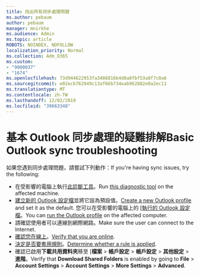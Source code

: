 ```yaml
---
title: 找出所有同步處理問題
ms.author: pebaum
author: pebaum
manager: mnirkhe
ms.audience: Admin
ms.topic: article
ROBOTS: NOINDEX, NOFOLLOW
localization_priority: Normal
ms.collection: Adm_O365
ms.custom:
- "9000037"
- "1674"
ms.openlocfilehash: 73d944622953fa3486816b4d8a8fbf53a8f7c0a6
ms.sourcegitcommit: e02ecb762949c13af66b734eab962882e0a2ec11
ms.translationtype: MT
ms.contentlocale: zh-TW
ms.lasthandoff: 12/02/2019
ms.locfileid: "39663348"
---
```

# <a name="basic-outlook-sync-troubleshooting"></a><span data-ttu-id="8c5ee-102">基本 Outlook 同步處理的疑難排解</span><span class="sxs-lookup"><span data-stu-id="8c5ee-102">Basic Outlook sync troubleshooting</span></span>

<span data-ttu-id="8c5ee-103">如果您遇到同步處理問題，請嘗試下列動作：</span><span class="sxs-lookup"><span data-stu-id="8c5ee-103">If you're having sync issues, try the following:</span></span>

- <span data-ttu-id="8c5ee-104">在受影響的電腦上執行[此診斷工具](https://aka.ms/sara-outlooksendreceive)。</span><span class="sxs-lookup"><span data-stu-id="8c5ee-104">Run [this diagnostic tool](https://aka.ms/sara-outlooksendreceive) on the affected machine.</span></span>
- <span data-ttu-id="8c5ee-105">[建立新的 Outlook 設定檔](https://support.office.com/article/f544c1ba-3352-4b3b-be0b-8d42a540459d)並將它設為預設值。</span><span class="sxs-lookup"><span data-stu-id="8c5ee-105">[Create a new Outlook profile](https://support.office.com/article/f544c1ba-3352-4b3b-be0b-8d42a540459d) and set it as the default.</span></span> <span data-ttu-id="8c5ee-106">您可以在受影響的電腦上的 [[執行的 Outlook 設定檔](https://aka.ms/SaRA-OutlookSetupProfile)。</span><span class="sxs-lookup"><span data-stu-id="8c5ee-106">You can [run the Outlook profile](https://aka.ms/SaRA-OutlookSetupProfile) on the affected computer.</span></span>
- <span data-ttu-id="8c5ee-107">請確認使用者可以連線到網際網路。</span><span class="sxs-lookup"><span data-stu-id="8c5ee-107">Make sure the user can connect to the Internet.</span></span> 
- <span data-ttu-id="8c5ee-108">[確認您在線上](https://support.office.com/article/2460e4a8-16c7-47fc-b204-b1549275aac9)。</span><span class="sxs-lookup"><span data-stu-id="8c5ee-108">[Verify that you are online](https://support.office.com/article/2460e4a8-16c7-47fc-b204-b1549275aac9).</span></span>
- <span data-ttu-id="8c5ee-109">[決定是否要套用規則](https://support.office.com/article/C24F5DEA-9465-4DF4-AD17-A50704D66C59)。</span><span class="sxs-lookup"><span data-stu-id="8c5ee-109">[Determine whether a rule is applied](https://support.office.com/article/C24F5DEA-9465-4DF4-AD17-A50704D66C59).</span></span>
- <span data-ttu-id="8c5ee-110">確認已啟用**下載共用資料夾**移至 [**檔案** > **帳戶設定** > **帳戶設定** > **其他設定** > **進階**。</span><span class="sxs-lookup"><span data-stu-id="8c5ee-110">Verify that **Download Shared Folders** is enabled by going to **File** > **Account Settings** > **Account Settings** > **More Settings** > **Advanced**.</span></span>